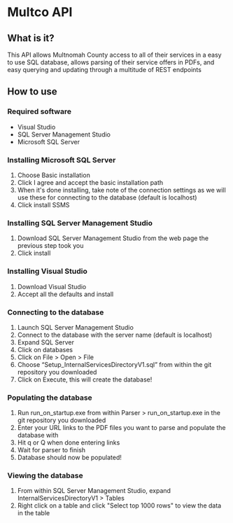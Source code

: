# Multco API

## What is it?

This API allows Multnomah County access to all of their services in a easy to use SQL database, allows parsing of their service offers in PDFs, and easy querying and updating through a multitude of REST endpoints

## How to use

### Required software
- Visual Studio
- SQL Server Management Studio
- Microsoft SQL Server

### Installing Microsoft SQL Server
1. Choose Basic installation
2. Click I agree and accept the basic installation path
3. When it's done installing, take note of the connection settings as we will use these for connecting to the database (default is localhost)
4. Click install SSMS

### Installing SQL Server Management Studio
1. Download SQL Server Management Studio from the web page the previous step took you
2. Click install

### Installing Visual Studio
1. Download Visual Studio
2. Accept all the defaults and install

### Connecting to the database
1. Launch SQL Server Management Studio
2. Connect to the database with the server name (default is localhost)
3. Expand SQL Server
4. Click on databases
5. Click on File > Open > File
6. Choose “Setup_InternalServicesDirectoryV1.sql” from within the git repository you downloaded
7. Click on Execute, this will create the database!

### Populating the database
1. Run run_on_startup.exe from within Parser > run_on_startup.exe in the git repository you downloaded
2. Enter your URL links to the PDF files you want to parse and populate the database with
3. Hit q or Q when done entering links
4. Wait for parser to finish
5. Database should now be populated!

### Viewing the database
1. From within SQL Server Management Studio, expand InternalServicesDirectoryV1 > Tables
2. Right click on a table and click "Select top 1000 rows" to view the data in the table